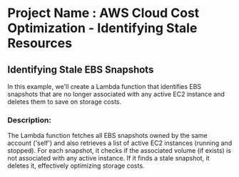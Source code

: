 # Project Name : AWS Cloud Cost Optimization - Identifying Stale Resources

## Identifying Stale EBS Snapshots ##
In this example, we'll create a Lambda function that identifies EBS snapshots that are no longer associated with any active EC2 instance and deletes them to save on storage costs.

### Description:
The Lambda function fetches all EBS snapshots owned by the same account ('self') and also retrieves a list of active EC2 instances (running and stopped). For each snapshot, 
it checks if the associated volume (if exists) is not associated with any active instance. If it finds a stale snapshot, it deletes it, effectively optimizing storage costs.

